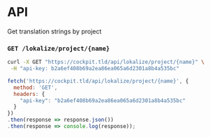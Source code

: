 # API


Get translation strings by project

### `GET /lokalize/project/{name}`


```bash
curl -X GET "https://cockpit.tld/api/lokalize/project/{name}" \
 -H "api-key: b2a6ef408b69a2ea86ea065a6d2301a8b4a535bc"
```

```javascript
fetch('https://cockpit.tld/api/lokalize/project/{name}', {
  method: 'GET',
  headers: {
    "api-key": "b2a6ef408b69a2ea86ea065a6d2301a8b4a535bc"
  }
})
.then(response => response.json())
.then(response => console.log(response));
```